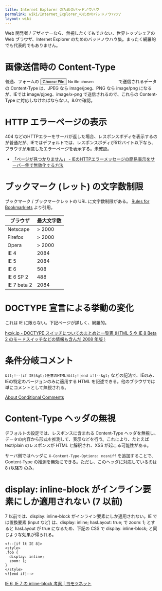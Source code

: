 ```yaml
---
title: Internet Explorer のためのバッドノウハウ
permalink: wiki/Internet_Explorer_のためのバッドノウハウ/
layout: wiki
---
```


Web 開発者 / デザイナーなら、無視したくてもできない、世界トップシェアの
Web ブラウザ、Internet Explorer
のためのバッドノウハウ集。まったく網羅的でも代表的でもありません。

画像送信時の Content-Type
=========================

普通、フォームの <input type="file" /> で送信されるデータの Content-Type
は、JPEG なら image/jpeg、PNG なら image/png になるが、IEでは
image/pjpeg、image/x-png で送信されるので、これらの Content-Type
に対応しなければならない。8.0で確認。

HTTP エラーページの表示
=======================

404
などのHTTPエラーをサーバが返した場合、レスポンスボディを表示するのが普通だが、IEではデフォルトでは、レスポンスボディが512バイト以下なら、ブラウザが用意したエラーページを表示する。未確認。

-   [「ページが見つかりません」 -
    IEのHTTPエラーメッセージの簡易表示をサーバー側で無効化する方法](http://neta.ywcafe.net/000558.html)

ブックマーク (レット) の文字数制限
==================================

ブックマーク / ブックマークレットの URL に文字数制限がある。 [Rules for
Bookmarklets](http://subsimple.com/bookmarklets/rules.asp) より引用。

|ブラウザ|最大文字数|
|--------|----------|
|Netscape|\> 2000|
|Firefox|\> 2000|
|Opera|\> 2000|
|IE 4|2084|
|IE 5|2084|
|IE 6|508|
|IE 6 SP 2|488|
|IE 7 beta 2|2084|

DOCTYPE 宣言による挙動の変化
============================

これは IE に限らない。下記ページが詳しく、網羅的。

[hxxk.jp - DOCTYPE スイッチについてのまとめと一覧表 (HTML 5 や IE 8 Beta
2 のモードスイッチなどの情報も含んだ 2008 年版
)](http://hxxk.jp/2008/09/29/0118)

条件分岐コメント
================

`&lt;!--[if IE]&gt;(任意のHTML)&lt;![end if]--&gt;`
などの記法で、IEのみ、IEの特定のバージョンのみに適用する HTML
を記述できる。他のブラウザでは単にコメントとして無視される。

[About Conditional
Comments](http://msdn.microsoft.com/en-us/library/ms537512(v=vs.85).aspx)

Content-Type ヘッダの無視
=========================

デフォルトの設定では、レスポンスに含まれる Content-Type
ヘッダを無視し、データの内容から形式を推測して、表示などを行う。これにより、たとえば
text/plain のレスポンスが HTML と解釈され、XSS が起こる可能性がある。

サーバ側ではヘッダに `X-Content-Type-Options: nosniff`
を追加することで、Content-Type
の推測を無効にできる。ただし、このヘッダに対応しているのは 8 (以降?)
のみ。

display: inline-block がインライン要素にしか適用されない (7 以前)
=================================================================

7 以前では、display: inline-block がインライン要素にしか適用されない。IE
では置換要素 (input など) は、display: inline; hasLayout: true; で zoom:
1; とすると hasLayout が true になるため、下記の CSS で display:
inline-block; と同じような効果が得られる。

``` {.html4strict}
<!--[if lt IE 8]>
<style>
.foo {
  display: inline;
  zoom: 1;
}
</style>
<![end if]-->
```

[IE 6, IE 7 の inline-block 考察 |
ヨモツネット](http://www.yomotsu.net/wp/?p=390)
